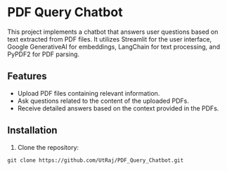 #  __PDF Query Chatbot__

This project implements a chatbot that answers user questions based on text extracted from PDF files. It utilizes Streamlit for the user interface, Google GenerativeAI for embeddings, LangChain for text processing, and PyPDF2 for PDF parsing.

## **Features**

* Upload PDF files containing relevant information.
* Ask questions related to the content of the uploaded PDFs.
* Receive detailed answers based on the context provided in the PDFs.

## **Installation**

1. Clone the repository:

``` git clone https://github.com/UtRaj/PDF_Query_Chatbot.git ```
